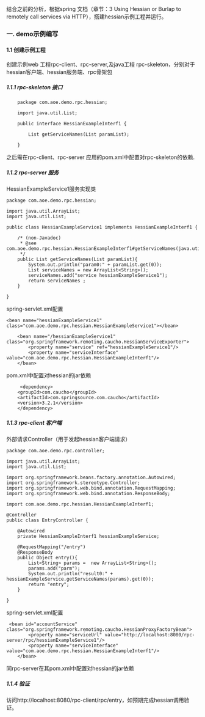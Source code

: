 结合之前的分析，根据spring 文档（章节：3 Using Hessian or Burlap to remotely call services via HTTP），搭建hessian示例工程并运行。

### 一. demo示例编写
#### 1.1 创建示例工程
创建示例web 工程rpc-client、rpc-server,及java工程 rpc-skeleton，分别对于hessian客户端、hessian服务端、rpc骨架包
##### 1.1.1 rpc-skeleton 接口
```language
	package com.aoe.demo.rpc.hessian;

	import java.util.List;

	public interface HessianExampleInterf1 {

		List getServiceNames(List paramList);

	}
```
之后需在rpc-client、rpc-server 应用的pom.xml中配置对rpc-skeleton的依赖.
##### 1.1.2 rpc-server 服务
HessianExampleService1服务实现类
```language
package com.aoe.demo.rpc.hessian;

import java.util.ArrayList;
import java.util.List;

public class HessianExampleService1 implements HessianExampleInterf1 {
	
	/* (non-Javadoc)
	 * @see com.aoe.demo.rpc.hessian.HessianExampleInterf1#getServiceNames(java.util.List)
	 */
	public List getServiceNames(List paramList){
		System.out.println("param0:" + paramList.get(0));
		List serviceNames = new ArrayList<String>();
		serviceNames.add("service hessianExampleService1");
		return serviceNames ;
	}

}

```
spring-servlet.xml配置
```language
<bean name="hessianExampleService1"  class="com.aoe.demo.rpc.hessian.HessianExampleService1"></bean>
	
	<bean name="/hessianExampleService1" class="org.springframework.remoting.caucho.HessianServiceExporter">
	    <property name="service" ref="hessianExampleService1"/>
	    <property name="serviceInterface" value="com.aoe.demo.rpc.hessian.HessianExampleInterf1"/>
	</bean>
```
pom.xml中配置对hessian的jar依赖
```language
     <dependency>
	<groupId>com.caucho</groupId>
	<artifactId>com.springsource.com.caucho</artifactId>
	<version>3.2.1</version>
    </dependency>  
```
##### 1.1.3 rpc-client 客户端
外部请求Controller（用于发起hessian客户端请求）
```language
package com.aoe.demo.rpc.controller;

import java.util.ArrayList;
import java.util.List;

import org.springframework.beans.factory.annotation.Autowired;
import org.springframework.stereotype.Controller;
import org.springframework.web.bind.annotation.RequestMapping;
import org.springframework.web.bind.annotation.ResponseBody;

import com.aoe.demo.rpc.hessian.HessianExampleInterf1;

@Controller
public class EntryController {
	
	@Autowired
	private HessianExampleInterf1 hessianExampleService;
	
	@RequestMapping("/entry")
	@ResponseBody
	public Object entry(){
		List<String> params =  new ArrayList<String>();
		params.add("parm");
		System.out.println("result0:" + hessianExampleService.getServiceNames(params).get(0));
		return "entry";
	}

}
```
spring-servlet.xml配置
```language
 <bean id="accountService" class="org.springframework.remoting.caucho.HessianProxyFactoryBean">
    	<property name="serviceUrl" value="http://localhost:8080/rpc-server/rpc/hessianExampleService1"/>
    	<property name="serviceInterface" value="com.aoe.demo.rpc.hessian.HessianExampleInterf1"/>
	</bean> 
```
同rpc-server在其pom.xml中配置对hessian的jar依赖
##### 1.1.4 验证
访问http://localhost:8080/rpc-client/rpc/entry，如预期完成hessian调用验证。


